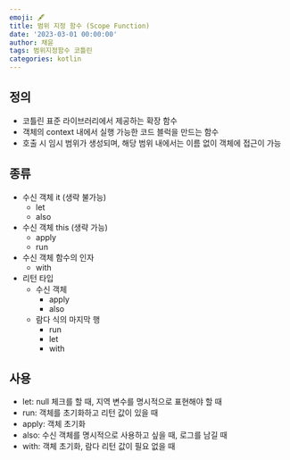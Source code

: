 ```yaml
---
emoji: 🖋
title: 범위 지정 함수 (Scope Function)
date: '2023-03-01 00:00:00'
author: 채윤
tags: 범위지정함수 코틀린
categories: kotlin
---
```


## 정의

- 코틀린 표준 라이브러리에서 제공하는 확장 함수
- 객체의 context 내에서 실행 가능한 코드 블럭을 만드는 함수
- 호출 시 임시 범위가 생성되며, 해당 범위 내에서는 이름 없이 객체에 접근이 가능

## 종류

- 수신 객체 it (생략 불가능)
    - let
    - also
- 수신 객체 this (생략 가능)
    - apply
    - run
- 수신 객체 함수의 인자
    - with
- 리턴 타입
    - 수신 객체
        - apply
        - also
    - 람다 식의 마지막 행
        - run
        - let
        - with

## 사용

- let: null 체크를 할 때, 지역 변수를 명시적으로 표현해야 할 때
- run: 객체를 초기화하고 리턴 값이 있을 때
- apply: 객체 초기화
- also: 수신 객체를 명시적으로 사용하고 싶을 때, 로그를 남길 때
- with: 객체 초기화, 람다 리턴 값이 필요 없을 때
